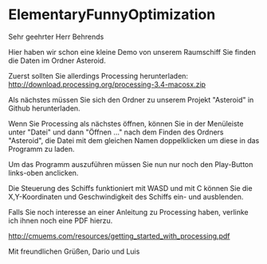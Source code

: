 # ElementaryFunnyOptimization
Sehr geehrter Herr Behrends

Hier haben wir schon eine kleine Demo von unserem Raumschiff
Sie finden die Daten im Ordner Asteroid.

Zuerst sollten Sie allerdings Processing herunterladen:
http://download.processing.org/processing-3.4-macosx.zip

Als nächstes müssen Sie sich den Ordner zu unserem Projekt "Asteroid" in Github herunterladen.

Wenn Sie Processing als nächstes öffnen, können Sie in der Menüleiste unter "Datei"
und dann "Öffnen ..." nach dem Finden des Ordners "Asteroid", die Datei mit dem gleichen
Namen doppelklicken um diese in das Programm zu laden.

Um das Programm auszuführen müssen Sie nun nur noch den Play-Button links-oben anclicken.

Die Steuerung des Schiffs funktioniert mit WASD und
mit C können Sie die X,Y-Koordinaten und Geschwindigkeit des Schiffs ein- und ausblenden.

Falls Sie noch interesse an einer Anleitung zu Processing haben, verlinke ich ihnen noch eine
PDF hierzu.

http://cmuems.com/resources/getting_started_with_processing.pdf

Mit freundlichen Grüßen,
Dario und Luis
